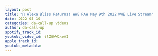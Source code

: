 ```yaml
---
layout: post
title: "🔴 Alexa Bliss Returns! WWE RAW May 9th 2022 WWE Live Stream"
date: 2022-05-10
categories: da-call-up videos
author: da-call-up
spotify_track_id: 
youtube_video_id: tlZ8WWJxoAI
apple_track_id: 
youtube_metadata: 
---
```

